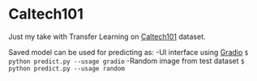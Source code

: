 # Caltech101
Just my take with Transfer Learning on [Caltech101](https://en.wikipedia.org/wiki/Caltech_101) dataset.

Saved model can be used for predicting as: 
-UI interface using [Gradio](https://www.gradio.app/)
`$ python predict.py --usage gradio`
-Random image from test dataset
`$ python predict.py --usage random`
